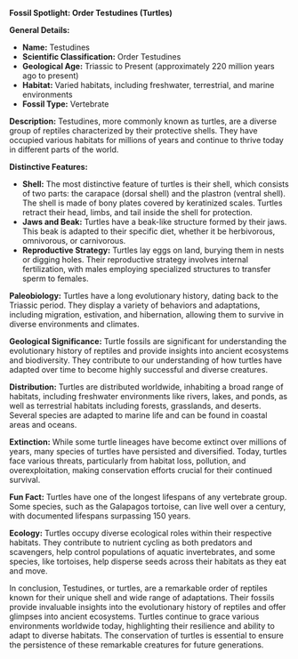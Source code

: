 **Fossil Spotlight: Order Testudines (Turtles)**

**General Details:**
- **Name:** Testudines
- **Scientific Classification:** Order Testudines
- **Geological Age:** Triassic to Present (approximately 220 million years ago to present)
- **Habitat:** Varied habitats, including freshwater, terrestrial, and marine environments
- **Fossil Type:** Vertebrate

**Description:**
Testudines, more commonly known as turtles, are a diverse group of reptiles characterized by their protective shells. They have occupied various habitats for millions of years and continue to thrive today in different parts of the world.

**Distinctive Features:**
- **Shell:** The most distinctive feature of turtles is their shell, which consists of two parts: the carapace (dorsal shell) and the plastron (ventral shell). The shell is made of bony plates covered by keratinized scales. Turtles retract their head, limbs, and tail inside the shell for protection.
- **Jaws and Beak:** Turtles have a beak-like structure formed by their jaws. This beak is adapted to their specific diet, whether it be herbivorous, omnivorous, or carnivorous.
- **Reproductive Strategy:** Turtles lay eggs on land, burying them in nests or digging holes. Their reproductive strategy involves internal fertilization, with males employing specialized structures to transfer sperm to females.

**Paleobiology:**
Turtles have a long evolutionary history, dating back to the Triassic period. They display a variety of behaviors and adaptations, including migration, estivation, and hibernation, allowing them to survive in diverse environments and climates.

**Geological Significance:**
Turtle fossils are significant for understanding the evolutionary history of reptiles and provide insights into ancient ecosystems and biodiversity. They contribute to our understanding of how turtles have adapted over time to become highly successful and diverse creatures.

**Distribution:**
Turtles are distributed worldwide, inhabiting a broad range of habitats, including freshwater environments like rivers, lakes, and ponds, as well as terrestrial habitats including forests, grasslands, and deserts. Several species are adapted to marine life and can be found in coastal areas and oceans.

**Extinction:**
While some turtle lineages have become extinct over millions of years, many species of turtles have persisted and diversified. Today, turtles face various threats, particularly from habitat loss, pollution, and overexploitation, making conservation efforts crucial for their continued survival.

**Fun Fact:**
Turtles have one of the longest lifespans of any vertebrate group. Some species, such as the Galapagos tortoise, can live well over a century, with documented lifespans surpassing 150 years.

**Ecology:**
Turtles occupy diverse ecological roles within their respective habitats. They contribute to nutrient cycling as both predators and scavengers, help control populations of aquatic invertebrates, and some species, like tortoises, help disperse seeds across their habitats as they eat and move.

In conclusion, Testudines, or turtles, are a remarkable order of reptiles known for their unique shell and wide range of adaptations. Their fossils provide invaluable insights into the evolutionary history of reptiles and offer glimpses into ancient ecosystems. Turtles continue to grace various environments worldwide today, highlighting their resilience and ability to adapt to diverse habitats. The conservation of turtles is essential to ensure the persistence of these remarkable creatures for future generations.